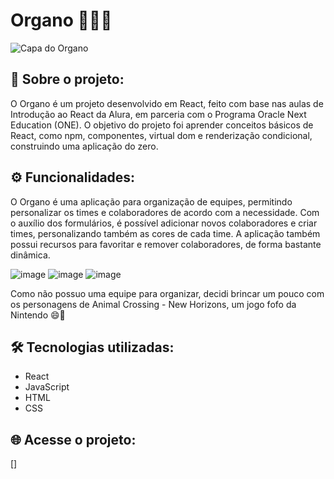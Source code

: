 # Organo 📂👩‍💻

![Capa do Organo](https://github.com/dharitcha/organo/assets/157736779/6d815781-b22b-4b96-9f8f-dddb4dfdc66a)


## 🎯 Sobre o projeto:

O Organo é um projeto desenvolvido em React, feito com base nas aulas de Introdução ao React da Alura, em parceria com o Programa Oracle Next Education (ONE). O objetivo do projeto foi aprender conceitos básicos de React, como npm, componentes, virtual dom e renderização condicional, construindo uma aplicação do zero. 

## ⚙️ Funcionalidades:

O Organo é uma aplicação para organização de equipes, permitindo personalizar os times e colaboradores de acordo com a necessidade. Com o auxílio dos formulários, é possível adicionar novos colaboradores e criar times, personalizando também as cores de cada time. A aplicação também possui recursos para favoritar e remover colaboradores, de forma bastante dinâmica.

![image](https://github.com/dharitcha/organo/assets/157736779/b845e929-1d62-4eec-b8bd-a8ae74eae1f3)
![image](https://github.com/dharitcha/organo/assets/157736779/1d6b25f7-6bf8-4f5b-8647-e5b08b8cbbd0)
![image](https://github.com/dharitcha/organo/assets/157736779/8878be99-b70d-455f-9654-ab139cece833)


Como não possuo uma equipe para organizar, decidi brincar um pouco com os personagens de Animal Crossing - New Horizons, um jogo fofo da Nintendo 😄💙

## 🛠️ Tecnologias utilizadas:

- React
- JavaScript
- HTML
- CSS

## 🌐 Acesse o projeto:

[]

